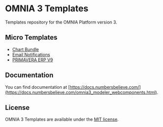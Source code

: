 # OMNIA 3 Templates
Templates repository for the OMNIA Platform version 3.

## Micro Templates

 - [Chart Bundle](./ChartBundle/)
 - [Email Notifications](./EmailNotifications/)
 - [PRIMAVERA ERP V9](./PrimaveraV9/)


## Documentation

You can find documentation at [https://docs.numbersbelieve.com/](https://docs.numbersbelieve.com/omnia3_modeler_webcomponents.html).

## License

OMNIA 3 Templates are available under the [MIT license](http://opensource.org/licenses/MIT).
